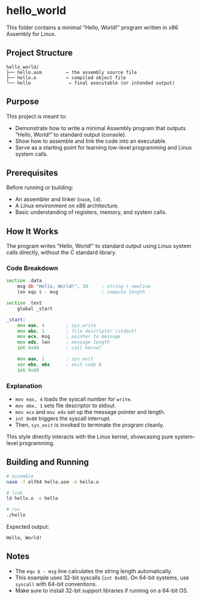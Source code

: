 # hello_world

This folder contains a minimal “Hello, World!” program written in x86 Assembly for Linux.

## Project Structure

```
hello_world/
├── hello.asm         ← the assembly source file
├── hello.o           ← compiled object file
└── hello              ← final executable (or intended output)
```

## Purpose

This project is meant to:

- Demonstrate how to write a minimal Assembly program that outputs “Hello, World!” to standard output (console).
- Show how to assemble and link the code into an executable.
- Serve as a starting point for learning low-level programming and Linux system calls.

## Prerequisites

Before running or building:

- An assembler and linker (`nasm`, `ld`).
- A Linux environment on x86 architecture.
- Basic understanding of registers, memory, and system calls.

## How It Works

The program writes “Hello, World!” to standard output using Linux system calls directly, without the C standard library.

### Code Breakdown

```asm
section .data
    msg db "Hello, World!", 10     ; string + newline
    len equ $ - msg                ; compute length

section .text
    global _start

_start:
    mov eax, 4        ; sys_write
    mov ebx, 1        ; file descriptor (stdout)
    mov ecx, msg      ; pointer to message
    mov edx, len      ; message length
    int 0x80          ; call kernel

    mov eax, 1        ; sys_exit
    xor ebx, ebx      ; exit code 0
    int 0x80
```

### Explanation

- `mov eax, 4` loads the syscall number for `write`.
- `mov ebx, 1` sets file descriptor to stdout.
- `mov ecx` and `mov edx` set up the message pointer and length.
- `int 0x80` triggers the syscall interrupt.
- Then, `sys_exit` is invoked to terminate the program cleanly.

This style directly interacts with the Linux kernel, showcasing pure system-level programming.

## Building and Running

```bash
# assemble
nasm -f elf64 hello.asm -o hello.o

# link
ld hello.o -o hello

# run
./hello
```

Expected output:

```
Hello, World!
```

## Notes

- The `equ $ - msg` line calculates the string length automatically.
- This example uses 32-bit syscalls (`int 0x80`). On 64-bit systems, use `syscall` with 64-bit conventions.
- Make sure to install 32-bit support libraries if running on a 64-bit OS.
